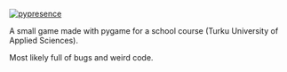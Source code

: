 [![pypresence](https://img.shields.io/badge/using-pypresence-00bb88.svg?style=for-the-badge&logo=discord&logoWidth=20)](https://github.com/qwertyquerty/pypresence)

A small game made with pygame for a school course (Turku University of Applied Sciences).

Most likely full of bugs and weird code.
